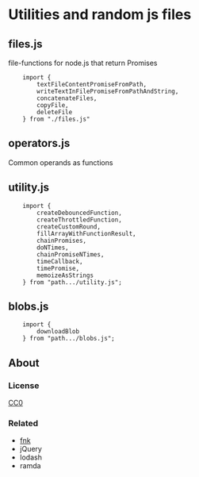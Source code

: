 # Utilities and random js files


## files.js

file-functions for node.js that return Promises

```
    import {
        textFileContentPromiseFromPath,
        writeTextInFilePromiseFromPathAndString,
        concatenateFiles,
        copyFile,
        deleteFile
    } from "./files.js"
```


## operators.js

Common operands as functions


## utility.js

```
    import {
        createDebouncedFunction,
        createThrottledFunction,
        createCustomRound,
        fillArrayWithFunctionResult,
        chainPromises,
        doNTimes,
        chainPromiseNTimes,
        timeCallback,
        timePromise,
        memoizeAsStrings
    } from "path.../utility.js";
```


## blobs.js

```
    import {
        downloadBlob
    } from "path.../blobs.js";
```

## About

### License

[CC0](license.txt)

### Related

 * [fnk](https://github.com/seanohue/fnk)
 * jQuery
 * lodash
 * ramda